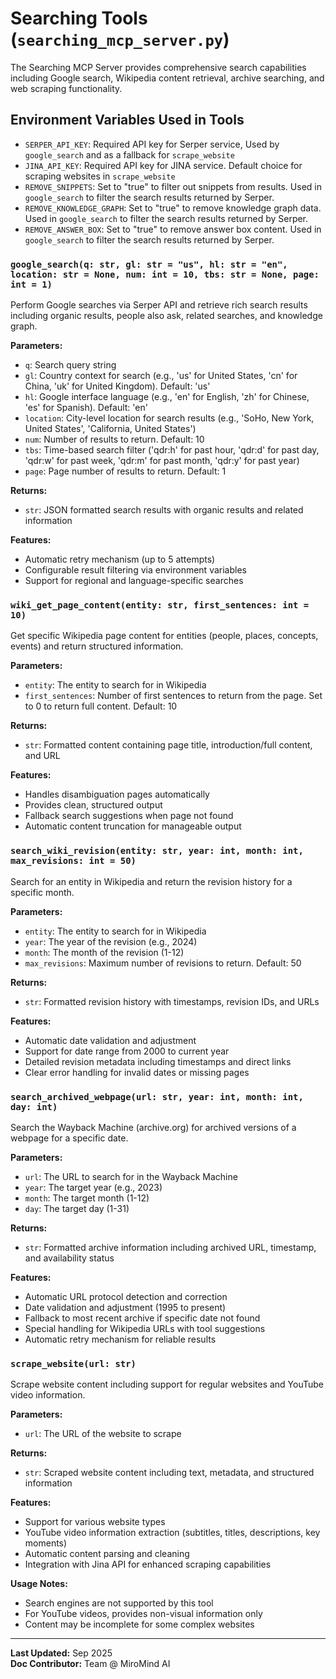 # Searching Tools (`searching_mcp_server.py`)

The Searching MCP Server provides comprehensive search capabilities including Google search, Wikipedia content retrieval, archive searching, and web scraping functionality.

## Environment Variables Used in Tools
- `SERPER_API_KEY`: Required API key for Serper service, Used by `google_search` and as a fallback for `scrape_website`
- `JINA_API_KEY`: Required API key for JINA service. Default choice for scraping websites in `scrape_website`
- `REMOVE_SNIPPETS`: Set to "true" to filter out snippets from results. Used in `google_search` to filter the search results returned by Serper.
- `REMOVE_KNOWLEDGE_GRAPH`: Set to "true" to remove knowledge graph data. Used in `google_search` to filter the search results returned by Serper.
- `REMOVE_ANSWER_BOX`: Set to "true" to remove answer box content. Used in `google_search` to filter the search results returned by Serper.

### `google_search(q: str, gl: str = "us", hl: str = "en", location: str = None, num: int = 10, tbs: str = None, page: int = 1)`
Perform Google searches via Serper API and retrieve rich search results including organic results, people also ask, related searches, and knowledge graph.

**Parameters:**

- `q`: Search query string
- `gl`: Country context for search (e.g., 'us' for United States, 'cn' for China, 'uk' for United Kingdom). Default: 'us'
- `hl`: Google interface language (e.g., 'en' for English, 'zh' for Chinese, 'es' for Spanish). Default: 'en'
- `location`: City-level location for search results (e.g., 'SoHo, New York, United States', 'California, United States')
- `num`: Number of results to return. Default: 10
- `tbs`: Time-based search filter ('qdr:h' for past hour, 'qdr:d' for past day, 'qdr:w' for past week, 'qdr:m' for past month, 'qdr:y' for past year)
- `page`: Page number of results to return. Default: 1

**Returns:**

- `str`: JSON formatted search results with organic results and related information

**Features:**

- Automatic retry mechanism (up to 5 attempts)
- Configurable result filtering via environment variables
- Support for regional and language-specific searches

### `wiki_get_page_content(entity: str, first_sentences: int = 10)`
Get specific Wikipedia page content for entities (people, places, concepts, events) and return structured information.

**Parameters:**

- `entity`: The entity to search for in Wikipedia
- `first_sentences`: Number of first sentences to return from the page. Set to 0 to return full content. Default: 10

**Returns:**

- `str`: Formatted content containing page title, introduction/full content, and URL

**Features:**

- Handles disambiguation pages automatically
- Provides clean, structured output
- Fallback search suggestions when page not found
- Automatic content truncation for manageable output

### `search_wiki_revision(entity: str, year: int, month: int, max_revisions: int = 50)`
Search for an entity in Wikipedia and return the revision history for a specific month.

**Parameters:**

- `entity`: The entity to search for in Wikipedia
- `year`: The year of the revision (e.g., 2024)
- `month`: The month of the revision (1-12)
- `max_revisions`: Maximum number of revisions to return. Default: 50

**Returns:**

- `str`: Formatted revision history with timestamps, revision IDs, and URLs

**Features:**

- Automatic date validation and adjustment
- Support for date range from 2000 to current year
- Detailed revision metadata including timestamps and direct links
- Clear error handling for invalid dates or missing pages

### `search_archived_webpage(url: str, year: int, month: int, day: int)`
Search the Wayback Machine (archive.org) for archived versions of a webpage for a specific date.

**Parameters:**

- `url`: The URL to search for in the Wayback Machine
- `year`: The target year (e.g., 2023)
- `month`: The target month (1-12)
- `day`: The target day (1-31)

**Returns:**

- `str`: Formatted archive information including archived URL, timestamp, and availability status

**Features:**

- Automatic URL protocol detection and correction
- Date validation and adjustment (1995 to present)
- Fallback to most recent archive if specific date not found
- Special handling for Wikipedia URLs with tool suggestions
- Automatic retry mechanism for reliable results

### `scrape_website(url: str)`
Scrape website content including support for regular websites and YouTube video information.

**Parameters:**

- `url`: The URL of the website to scrape

**Returns:**

- `str`: Scraped website content including text, metadata, and structured information

**Features:**

- Support for various website types
- YouTube video information extraction (subtitles, titles, descriptions, key moments)
- Automatic content parsing and cleaning
- Integration with Jina API for enhanced scraping capabilities

**Usage Notes:**

- Search engines are not supported by this tool
- For YouTube videos, provides non-visual information only
- Content may be incomplete for some complex websites

---

**Last Updated:** Sep 2025  
**Doc Contributor:** Team @ MiroMind AI

